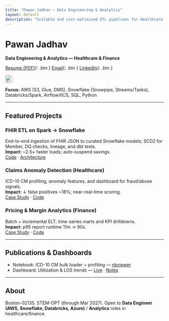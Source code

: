 ```yaml
---
title: "Pawan Jadhav — Data Engineering & Analytics"
layout: default
description: "Scalable and cost-optimized ETL pipelines for Healthcare & Finance."
---
```


# Pawan Jadhav
**Data Engineering & Analytics — Healthcare & Finance**

[Resume (PDF)](/assets/Pawan_Jadhav_Resume.pdf){: .btn } 
[Email](mailto:contact@pawanjadhav.cloud){: .btn }
[LinkedIn](https://www.linkedin.com/in/){: .btn }

<p>
  <a href="https://github.com/<your-username>" aria-label="GitHub" target="_blank" rel="noopener">
    <img src="/assets/github.svg" alt="GitHubGIT" width="24" height="24" />
  </a>
</p>

**Focus:** AWS (S3, Glue, DMS), Snowflake (Snowpipe, Streams/Tasks), Databricks/Spark, Airflow/IICS, SQL, Python

---

## Featured Projects

### FHIR ETL on Spark → Snowflake
End-to-end ingestion of FHIR JSON to curated Snowflake models; SCD2 for Member, DQ checks, lineage, and dbt tests.  
**Impact:** ~2.5× faster loads; auto-suspend savings.  
[Code](https://github.com/<repo-fhir>) · [Architecture](/assets/diagrams/fhir_snowflake.png)

### Claims Anomaly Detection (Healthcare)
ICD-10 CM profiling, anomaly features, and dashboard for fraud/abuse signals.  
**Impact:** ↓ false positives ~18%; near-real-time scoring.  
[Case Study](/projects/healthcare-claims/) · [Code](https://github.com/<repo-claims>)

### Pricing & Margin Analytics (Finance)
Batch + incremental ELT; time-series marts and KPI drilldowns.  
**Impact:** p95 report runtime 11m → 90s.  
[Case Study](/projects/finance-fraud/) · [Code](https://github.com/<repo-pricing>)

---

## Publications & Dashboards
- Notebook: ICD-10 CM bulk loader + profiling — [nbviewer](https://nbviewer.org/...)  
- Dashboard: Utilization & LOS trends — [Live](https://lookerstudio.google.com/...) · [Notes](/blog/los-trends.md)

---

## About
Boston-02135. STEM-OPT (through Mar 2027). Open to **Data Engineer (AWS, Snowflake, Databricks, Azure)** / **Analytics** roles in healthcare/finance.
